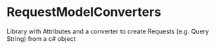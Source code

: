 # RequestModelConverters
Library with Attributes and a converter to create Requests (e.g. Query String) from a c# object
